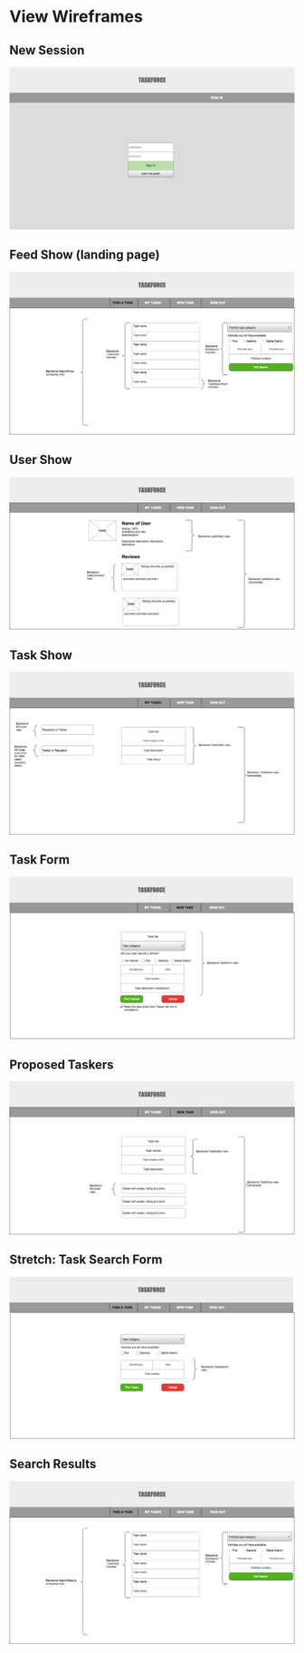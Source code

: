 # View Wireframes

## New Session
![new-session]

## Feed Show (landing page)
![feed-show]

## User Show
![user-show]

## Task Show
![task-show]

## Task Form
![task-form]

## Proposed Taskers
![proposed-taskers]

## Stretch: Task Search Form
![search-form]

## Search Results
![search-results]

[new-session]: ./wireframes/new_session.png
[feed-show]: ./wireframes/feed_show.png
[user-show]: ./wireframes/user_show.png
[task-show]: ./wireframes/task_show.png
[task-form]: ./wireframes/task_form.png
[proposed-taskers]: ./wireframes/proposed_taskers.png
[search-form]: ./wireframes/search_form.png
[search-results]: ./wireframes/search_results.png
